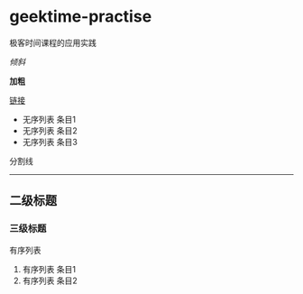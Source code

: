 # geektime-practise
极客时间课程的应用实践

*倾斜*

**加粗**

[链接](https://github.com/lcfgrn/geektime-practise.git)




- 无序列表 条目1
- 无序列表 条目2
- 无序列表 条目3

分割线

---------------------------

## 二级标题 ##

### 三级标题 ###

有序列表

1. 有序列表 条目1
1. 有序列表 条目2

